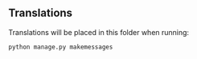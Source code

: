## Translations

Translations will be placed in this folder when running:

    python manage.py makemessages
